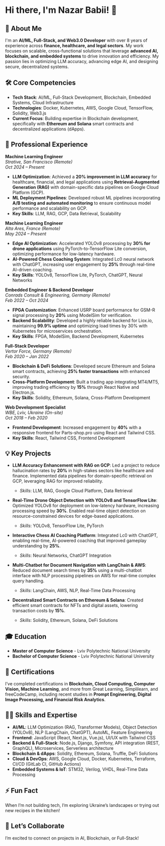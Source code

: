 # Hi there, I'm Nazar Babii! 👋

## 👀 About Me
I'm an **AI/ML, Full-Stack, and Web3.0 Developer** with over 8 years of experience across **finance, healthcare, and legal sectors**. My work focuses on scalable, cross-functional solutions that leverage **advanced AI, blockchain, and embedded systems** to drive innovation and efficiency. My passion lies in optimizing LLM accuracy, advancing edge AI, and designing secure, decentralized systems.

## 🛠️ Core Competencies
- **Tech Stack**: AI/ML, Full-Stack Development, Blockchain, Embedded Systems, Cloud Infrastructure
- **Technologies**: Docker, Kubernetes, AWS, Google Cloud, TensorFlow, Solidity, Web3.js
- **Current Focus**: Building expertise in Blockchain development, specifically with **Ethereum and Solana** smart contracts and decentralized applications (dApps).

## 💼 Professional Experience

**Machine Learning Engineer**  
*Strative, San Francisco (Remote)*  
*Oct 2024 – Present*  
- **LLM Optimization**: Achieved a **20% improvement in LLM accuracy** for healthcare, financial, and legal applications using **Retrieval-Augmented Generation (RAG)** with domain-specific data pipelines on Google Cloud Platform (GCP).
- **ML Deployment Pipelines**: Developed robust ML pipelines incorporating **A/B testing and automated monitoring** to ensure continuous model performance and scalability on GCP.
- **Key Skills**: LLM, RAG, GCP, Data Retrieval, Scalability

**Machine Learning Engineer**  
*Alta Ares, France (Remote)*  
*May 2024 – Present*  
- **Edge AI Optimization**: Accelerated YOLOv8 processing by **30% for drone applications** using PyTorch-to-TensorFlow Lite conversion, optimizing performance for low-latency hardware.
- **AI-Powered Chess Coaching System**: Integrated Lc0 neural network with ChatGPT, increasing user engagement by **25%** through real-time AI-driven coaching.
- **Key Skills**: YOLOv8, TensorFlow Lite, PyTorch, ChatGPT, Neural Networks

**Embedded Engineer & Backend Developer**  
*Conrads Consult & Engineering, Germany (Remote)*  
*Feb 2022 – Oct 2024*  
- **FPGA Customization**: Enhanced USRP board performance for GSM-R signal processing by **20%** using ModelSim for verification.
- **Backend Scalability**: Developed a highly reliable backend for Liox.io, maintaining **99.9% uptime** and optimizing load times by 30% with Kubernetes for microservices orchestration.
- **Key Skills**: FPGA, ModelSim, Backend Development, Kubernetes

**Full-Stack Developer**  
*Vertor Force, Germany (Remote)*  
*Feb 2020 – Jan 2022*  
- **Blockchain & DeFi Solutions**: Developed secure Ethereum and Solana smart contracts, achieving **25% faster transactions** with enhanced security.
- **Cross-Platform Development**: Built a trading app integrating MT4/MT5, improving trading efficiency by **15%** through React Native and Electron.js.
- **Key Skills**: Solidity, Ethereum, Solana, Cross-Platform Development

**Web Development Specialist**  
*WBE, Lviv, Ukraine (On-site)*  
*Oct 2018 – Feb 2020*  
- **Frontend Development**: Increased engagement by **40%** with a responsive frontend for Parts-shop.pro using React and Tailwind CSS.
- **Key Skills**: React, Tailwind CSS, Frontend Development

## 💡 Key Projects
- **LLM Accuracy Enhancement with RAG on GCP**: Led a project to reduce hallucination rates by **20%** in high-stakes sectors like healthcare and finance. Implemented data pipelines for domain-specific retrieval on GCP, leveraging RAG for improved reliability.
  - *Skills*: LLM, RAG, Google Cloud Platform, Data Retrieval

- **Real-Time Drone Object Detection with YOLOv8 and TensorFlow Lite**: Optimized YOLOv8 for deployment on low-latency hardware, increasing processing speed by **30%**. Enabled real-time object detection on resource-constrained devices for edge-based applications.
  - *Skills*: YOLOv8, TensorFlow Lite, PyTorch

- **Interactive Chess AI Coaching Platform**: Integrated Lc0 with ChatGPT, enabling real-time, AI-powered coaching that improved gameplay understanding by **25%**.
  - *Skills*: Neural Networks, ChatGPT Integration

- **Multi-Chatbot for Document Navigation with LangChain & AWS**: Reduced document search times by **35%** using a multi-chatbot interface with NLP processing pipelines on AWS for real-time complex query handling.
  - *Skills*: LangChain, AWS, NLP, Real-Time Data Processing

- **Decentralized Smart Contracts on Ethereum & Solana**: Created efficient smart contracts for NFTs and digital assets, lowering transaction costs by **15%**.
  - *Skills*: Solidity, Ethereum, Solana, DeFi Solutions

## 🎓 Education
- **Master of Computer Science** - Lviv Polytechnic National University
- **Bachelor of Computer Science** - Lviv Polytechnic National University

## 📜 Certifications
I’ve completed certifications in **Blockchain, Cloud Computing, Computer Vision, Machine Learning**, and more from Great Learning, Simplilearn, and freeCodeCamp, including recent studies in **Prompt Engineering, Digital Image Processing, and Financial Risk Analytics**.

## 🧑‍🔬 Skills and Expertise
- **AI/ML**: LLM Optimization (RAG, Transformer Models), Object Detection (YOLOv8), NLP (LangChain, ChatGPT), AutoML, Feature Engineering
- **Frontend**: JavaScript (React, Next.js, Vue.js), UI/UX with Tailwind CSS
- **Backend & Full-Stack**: Node.js, Django, Symfony, API integration (REST, GraphQL), Microservices, Serverless architecture
- **Blockchain & dApps**: Solidity, Ethereum, Solana, Truffle, DeFi Solutions
- **Cloud & DevOps**: AWS, Google Cloud, Docker, Kubernetes, Terraform, CI/CD (GitLab CI, GitHub Actions)
- **Embedded Systems & IoT**: STM32, Verilog, VHDL, Real-Time Data Processing

## ⚡ Fun Fact
When I’m not building tech, I’m exploring Ukraine’s landscapes or trying out new recipes in the kitchen!

## 💬 Let’s Collaborate
I’m excited to connect on projects in AI, Blockchain, or Full-Stack!
